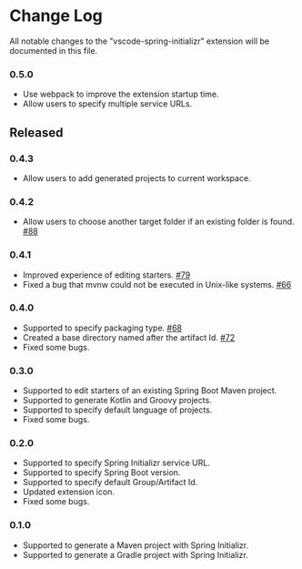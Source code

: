 # Change Log
All notable changes to the "vscode-spring-initializr" extension will be documented in this file.

### 0.5.0
- Use webpack to improve the extension startup time.
- Allow users to specify multiple service URLs.

## Released
### 0.4.3
- Allow users to add generated projects to current workspace.

### 0.4.2
- Allow users to choose another target folder if an existing folder is found. [#88](https://github.com/Microsoft/vscode-spring-initializr/issues/88)

### 0.4.1
- Improved experience of editing starters. [#79](https://github.com/Microsoft/vscode-spring-initializr/issues/79)
- Fixed a bug that mvnw could not be executed in Unix-like systems. [#66](https://github.com/Microsoft/vscode-spring-initializr/issues/66)

### 0.4.0
- Supported to specify packaging type. [#68](https://github.com/Microsoft/vscode-spring-initializr/issues/68)
- Created a base directory named after the artifact Id. [#72](https://github.com/Microsoft/vscode-spring-initializr/issues/72)
- Fixed some bugs.

### 0.3.0
- Supported to edit starters of an existing Spring Boot Maven project.
- Supported to generate Kotlin and Groovy projects. 
- Supported to specify default language of projects.
- Fixed some bugs.

### 0.2.0
- Supported to specify Spring Initializr service URL.
- Supported to specify Spring Boot version.
- Supported to specify default Group/Artifact Id.
- Updated extension icon.
- Fixed some bugs.

### 0.1.0
- Supported to generate a Maven project with Spring Initializr.
- Supported to generate a Gradle project with Spring Initializr.
